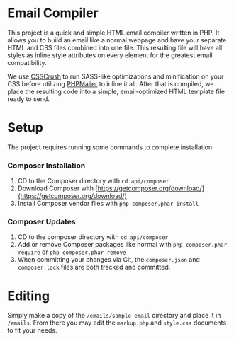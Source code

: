 # Email Compiler

This project is a quick and simple HTML email compiler written in PHP.  It allows you to build an email like a normal webpage and have your separate HTML and CSS files combined into one file.  This resulting file will have all styles as inline style attributes on every element for the greatest email compatibility.

We use [CSSCrush](https://the-echoplex.net/csscrush/) to run SASS-like optimizations and minification on your CSS before utilizing [PHPMailer](https://github.com/PHPMailer/PHPMailer) to inline it all.  After that is compiled, we place the resulting code into a simple, email-optimized HTML template file ready to send.

# Setup

The project requires running some commands to complete installation:

### Composer Installation
 1. CD to the Composer directory with `cd api/composer`
 2. Download Composer with [https://getcomposer.org/download/](https://getcomposer.org/download/)
 3. Install Composer vendor files with `php composer.phar install`

### Composer Updates

 1. CD to the composer directory with `cd api/composer`
 2. Add or remove Composer packages like normal with `php composer.phar require` or `php composer.phar remove`
 3. When committing your changes via Git, the `composer.json` and `composer.lock` files are both tracked and committed.

 # Editing

 Simply make a copy of the `/emails/sample-email` directory and place it in `/emails`.  From there you may edit the `markup.php` and `style.css` documents to fit your needs.